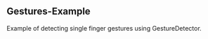 Gestures-Example
----------------
Example of detecting single finger gestures using GestureDetector.
